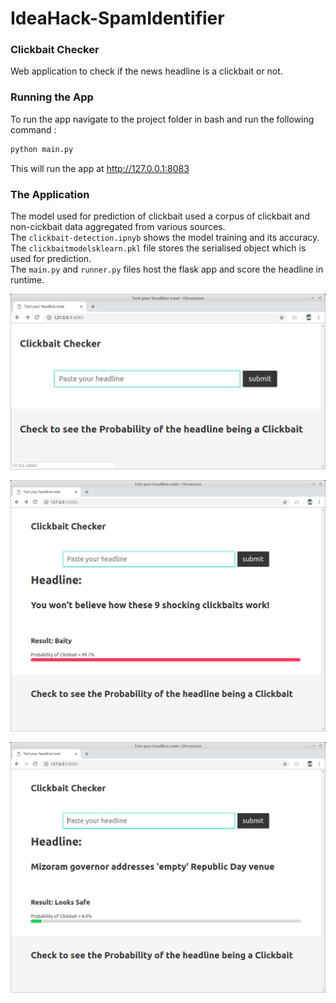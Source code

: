 # IdeaHack-SpamIdentifier

### Clickbait Checker
Web application to check if the news headline is a clickbait or not.



### Running  the App
To run the app  navigate to the project folder in bash and run the following command :

```bash
python main.py
```
This will run the app at  http://127.0.0.1:8083

### The Application

The model used for prediction of clickbait used a corpus of clickbait and non-cickbait data aggregated from various sources.<br>
The `clickbait-detection.ipnyb` shows the model training and its accuracy. The `clickbaitmodelsklearn.pkl` file stores the serialised object which is used for prediction.<br>
The `main.py` and `runner.py` files host the flask app and score the headline in runtime.<br>

<p align="center"><img src="https://github.com/Eklavya42/clickbait-webapp/blob/master/screenshots/ss1.png?raw=true"/></p>
<p align="center"><img src="https://github.com/Eklavya42/clickbait-webapp/blob/master/screenshots/ss2.png?raw=true"/></p>
<p align="center"><img src="https://github.com/Eklavya42/clickbait-webapp/blob/master/screenshots/ss3.png?raw=true"/></p>
